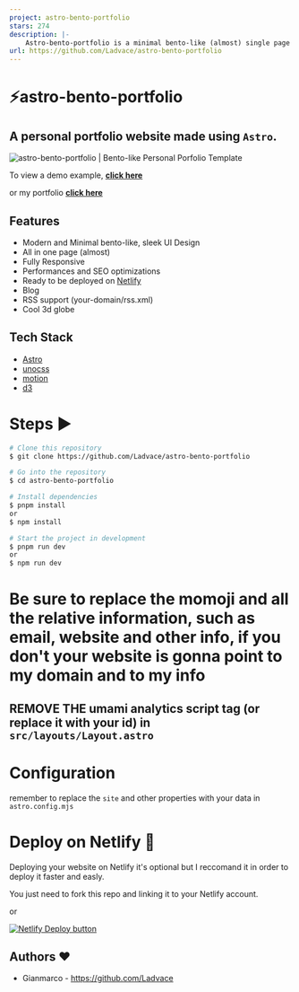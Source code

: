 ```yaml
---
project: astro-bento-portfolio
stars: 274
description: |-
    Astro-bento-portfolio is a minimal bento-like (almost) single page portfolio website made in Astro
url: https://github.com/Ladvace/astro-bento-portfolio
---
```


# ⚡️astro-bento-portfolio

## A personal portfolio website made using `Astro`.

![astro-bento-portfolio | Bento-like Personal Porfolio Template](public/preview.png)

To view a demo example, **[click here](https://sparkly-speculoos-0c9197.netlify.app/)**

or my portfolio **[click here](https://gianmarcocavallo.com)**

## Features

- Modern and Minimal bento-like, sleek UI Design
- All in one page (almost)
- Fully Responsive
- Performances and SEO optimizations
- Ready to be deployed on [Netlify](https://www.netlify.com/)
- Blog
- RSS support (your-domain/rss.xml)
- Cool 3d globe

## Tech Stack

- [Astro](https://astro.build)
- [unocss](https://unocss.dev/)
- [motion](https://motion.dev/)
- [d3](https://d3js.org/)

# Steps ▶️

```bash
# Clone this repository
$ git clone https://github.com/Ladvace/astro-bento-portfolio
```

```bash
# Go into the repository
$ cd astro-bento-portfolio
```

```bash
# Install dependencies
$ pnpm install
or
$ npm install
```

```bash
# Start the project in development
$ pnpm run dev
or
$ npm run dev
```

# Be sure to replace the momoji and all the relative information, such as email, website and other info, if you don't your website is gonna point to my domain and to my info

## REMOVE THE umami analytics script tag (or replace it with your id) in `src/layouts/Layout.astro`

# Configuration

remember to replace the `site` and other properties with your data in `astro.config.mjs`

# Deploy on Netlify 🚀

Deploying your website on Netlify it's optional but I reccomand it in order to deploy it faster and easly.

You just need to fork this repo and linking it to your Netlify account.

or

[![Netlify Deploy button](https://www.netlify.com/img/deploy/button.svg)](https://app.netlify.com/start/deploy?repository=https://github.com/Ladvace/astro-bento-portfolio)

## Authors ❤️

- Gianmarco - https://github.com/Ladvace

